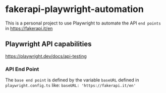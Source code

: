 # fakerapi-playwright-automation

This is a personal project to use Playwright to automate the API `end points` in https://fakerapi.it/en

## Playwright API capabilities
https://playwright.dev/docs/api-testing

### API End Point
The `base end point` is defined by the variable `baseURL` defined in `playwright.config.ts` like:
`baseURL: 'https://fakerapi.it/en'`
